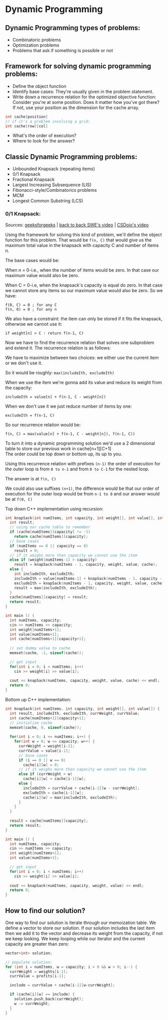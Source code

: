 # Dynamic Programming
## Dynamic Programming types of problems:
- Combinatoric problems
- Optimization problems
- Problems that ask if something is possible or not
## Framework for solving dynamic programming problems:
- Define the object function
- Identify base cases:
They're usually given in the problem statement.
- Write down a recurrence relation for the optimized objective function:
Consider you're at some position. Does it matter how you've got there? If not, use your position as the dimension for the cache array.
```C++
int cache[position]
// if it's a problem involving a grid:
int cache[row][col]
```
- What's the order of execution?
- Where to look for the answer?
## Classic Dynamic Programming problems:
- Unbounded Knapsack (repeating items)
- 0/1 Knapsack
- Fractional Knapsack
- Largest Increasing Subsequence (LIS)
- Fibonacci-style/Combinatorics problems
- MCM
- Longest Common Substring (LCS)
### 0/1 Knapsack:
Sources: [geeksforgeeks](https://www.geeksforgeeks.org/0-1-knapsack-problem-dp-10/) | [back to back SWE's video](https://youtu.be/xCbYmUPvc2Q) | [CSDojo's video](https://youtu.be/xOlhR_2QCXY)

Using the framework for solving this kind of problem, we'll define the object function for this problem. That would be ``f(n, C)`` that would give us the maximum total value in the knapsack with capacity C and number of items n.

The base cases would be:

When n = 0-i.e., when the number of items would be zero. In that case our maximum value would also be zero.

When C = 0-i.e, when the knapsack's capacity is equal do zero. In that case we cannot store any items so our maximum value would also be zero. So we have:
```
f(0, C) = 0 ; for any C
f(n, 0) = 0 ; for any n
```
We also have a constraint: the item can only be stored if it fits the knapsack, otherwise we cannot use it:
```
if weight[n] > C : return f(n-1, C)
```
Now we have to find the recurrence relation that solves one subproblem and extend it. The recurrence relation is as follows:

We have to maximize between two choices: we either use the current item or we don't use it.

So it would be roughly: ``max(includeIth, excludeIth)``

When we use the item we're gonna add its value and reduce its weight from the capacity:
```
includeIth = value[n] + f(n-1, C - weight[n])
```
When we don't use it we just reduce number of items by one:
```
excludeIth = f(n-1, C)
```
So our recurrence relation would be:
```
f(n, C) = max(value[n] + f(n-1, C - weight[n]), f(n-1, C))
```
To turn it into a dynamic programming solution we'd use a 2 dimensional table to store our previous work in cache[n+1][C+1]<br>
The order could be top down or bottom up, its up to you.

Using this recurrence relation with prefixes ``(n-1)`` the order of execution for the outer loop is from ``0 to n-1``  and from ``0 to C-1`` for the nested loop.

The answer is at ``f(n, C)``

We could also use suffixes ``(n+1)``, the difference would be that our order of execution for the outer loop would be from ``n-1 to 0`` and our answer would be at ``f(0, C)``

Top down C++ implementation using recursion:
``` C++
int knapSack(int numItems, int capacity, int weight[], int value[], int cache[][]) {
  int result;
  // using our cache table to remember
  if (cache[numItems][capacity] != -1)
    return cache[numItems][capacity];
  // base cases
  if (numItems == 0 || capacity == 0)
    result = 0;
  // if it weighs more than capacity we cannot use the item
  else if (weight[numItems-1] > capacity)
    result = knapSack(numItems - 1, capacity, weight, value, cache);
  else {
    int includeIth, excludeIth;
    includeIth = value[numItems-1] + knapSack(numItems - 1, capacity - weight[numItems - 1], weight, value, cache);
    excludeIth = knapSack(numItems - 1, capacity, weight, value, cache);
    result = max(includeIth, excludeIth);
  }
  cache[numItems][capacity] = result;
  return result;
}

int main () {
  int numItems, capacity;
  cin >> numItems >> capacity;
  int weight[numItems+1];
  int value[numItems+1];
  int cache[numItems+1][capacity+1];
  
  // set dummy value to cache
  memset(cache, -1, sizeof(cache));

  // get input
  for(int i = 0; i < numItems; i++)
    cin >> weight[i] >> value[i];
    
  cout << knapSack(numItems, capacity, weight, value, cache) << endl;
  return 0;
}
```

Bottom up C++ implementation:
``` C++
int knapSack(int numItems, int capacity, int weight[], int value[]) {
  int result, includeIth, excludeIth, currWeight, currValue;
  int cache[numItems+1][capacity+1];
  // initialize cache
  memset(cache, 0, sizeof(cache));
  
  for(int i = 0; i <= numItems; i++) {
    for(int w = 0; w <= capacity; w++) {
      currWeight = weight[i-1];
      currValue = value[i-1];
      // base cases
      if (i == 0 || w == 0)
        cache[i][w] = 0;
      // if it weighs more than capacity we cannot use the item
      else if (currWeight > w)
        cache[i][w] = cache[i-1][w];
      else {
        includeIth = currValue + cache[i-1][w - currWeight];
        excludeIth = cache[i-1][w];
        cache[i][w] = max(includeIth, excludeIth);
      }
    }
  }
  
  result = cache[numItems][capacity];
  return result;
}

int main () {
  int numItems, capacity;
  cin >> numItems >> capacity;
  int weight[numItems+1];
  int value[numItems+1];

  // get input
  for(int i = 0; i < numItems; i++)
    cin >> weight[i] >> value[i];
    
  cout << knapSack(numItems, capacity, weight, value) << endl;
  return 0;
}
```
## How to find our solution?
One way to find our solution is iterate through our memoization table. We define a vector to store our solution. If our solution includes the last item then we add it to the vector and decrease its weight from the capacity, if not we keep looking. We keep looping while our iterator and the current capacity are greater than zero:
``` C++
vector<int> solution;

// populate solution:
for (int i = numItems, w = capacity; i > 0 && w > 0; i--) {
  currWeight = weights[i-1];
  currValue = profits[i-1];

  include = currValue + cache[i-1][w-currWeight];

  if (cache[i][w] == include) {
    solution.push_back(currWeight);
    w -= currWeight;
  }
}
```
